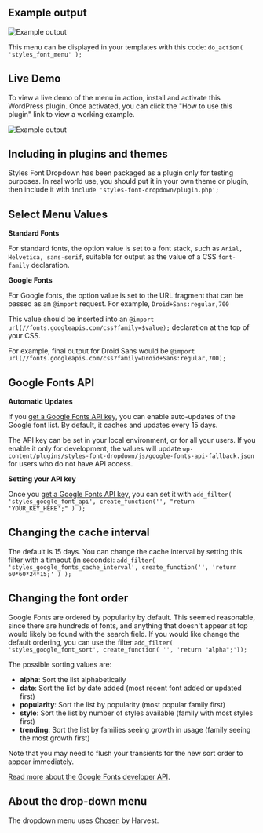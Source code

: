 ## Example output

![Example output](https://raw.github.com/stylesplugin/styles-font-dropdown/master/img/example-output.gif)

This menu can be displayed in your templates with this code: `do_action( 'styles_font_menu' );`

## Live Demo

To view a live demo of the menu in action, install and activate this WordPress plugin. Once activated, you can click the "How to use this plugin" link to view a working example.

![Example output](https://raw.github.com/stylesplugin/styles-font-dropdown/master/img/live-demo.png)

## Including in plugins and themes

Styles Font Dropdown has been packaged as a plugin only for testing purposes. In real world use, you should put it in your own theme or plugin, then include it with `include 'styles-font-dropdown/plugin.php';`

## Select Menu Values

**Standard Fonts**

For standard fonts, the option value is set to a font stack, such as `Arial, Helvetica, sans-serif`, suitable for output as the value of a CSS `font-family` declaration.

**Google Fonts**

For Google fonts, the option value is set to the URL fragment that can be passed as an `@import` request. For example, `Droid+Sans:regular,700`

This value should be inserted into an `@import url(//fonts.googleapis.com/css?family=$value);` declaration at the top of your CSS.

For example, final output for Droid Sans would be `@import url(//fonts.googleapis.com/css?family=Droid+Sans:regular,700);`

## Google Fonts API

**Automatic Updates**

If you [get a Google Fonts API key][1], you can enable auto-updates of the Google font list. By default, it caches and updates every 15 days.

The API key can be set in your local environment, or for all your users. If you enable it only for development, the values will update `wp-content/plugins/styles-font-dropdown/js/google-fonts-api-fallback.json` for users who do not have API access.

**Setting your API key**

Once you [get a Google Fonts API key][1], you can set it with `add_filter( 'styles_google_font_api', create_function('', "return 'YOUR_KEY_HERE';" ) );`

## Changing the cache interval

The default is 15 days. You can change the cache interval by setting this filter with a timeout (in seconds): `add_filter( 'styles_google_fonts_cache_interval', create_function('', 'return 60*60*24*15;' ) );`

## Changing the font order

Google Fonts are ordered by popularity by default. This seemed reasonable, since there are hundreds of fonts, and anything that doesn't appear at top would likely be found with the search field. If you would like change the default ordering, you can use the filter `add_filter( 'styles_google_font_sort', create_function( '', 'return "alpha";'));`

The possible sorting values are:

  * **alpha**: Sort the list alphabetically
  * **date**: Sort the list by date added (most recent font added or updated first)
  * **popularity**: Sort the list by popularity (most popular family first)
  * **style**: Sort the list by number of styles available (family with most styles first)
  * **trending**: Sort the list by families seeing growth in usage (family seeing the most growth first)

Note that you may need to flush your transients for the new sort order to appear immediately.

[Read more about the Google Fonts developer API](https://developers.google.com/fonts/docs/getting_started).

## About the drop-down menu

The dropdown menu uses [Chosen](http://harvesthq.github.io/chosen/) by Harvest.

   [1]: https://code.google.com/apis/console
  